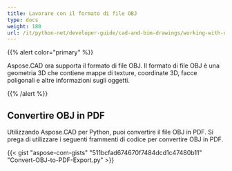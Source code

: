 ```yaml
---
title: Lavorare con il formato di file OBJ
type: docs
weight: 180
url: /it/python-net/developer-guide/cad-and-bim-drawings/working-with-obj-file-format/
---
```


{{% alert color="primary" %}}

Aspose.CAD ora supporta il formato di file OBJ. Il formato di file OBJ è una geometria 3D che contiene mappe di texture, coordinate 3D, facce poligonali e altre informazioni sugli oggetti.

{{% /alert %}}

## **Convertire OBJ in PDF**

Utilizzando Aspose.CAD per Python, puoi convertire il file OBJ in PDF. Si prega di utilizzare i seguenti frammenti di codice per convertire OBJ in PDF.

{{< gist "aspose-com-gists" "511bcfad674670f7484dcd1c47480b11" "Convert-OBJ-to-PDF-Export.py" >}}

